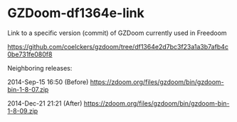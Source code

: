 # GZDoom-df1364e-link
Link to a specific version (commit) of GZDoom currently used in Freedoom

https://github.com/coelckers/gzdoom/tree/df1364e2d7bc3f23a1a3b7afb4c0be731fe080f8

Neighboring releases:


2014-Sep-15 16:50 (Before)
https://zdoom.org/files/gzdoom/bin/gzdoom-bin-1-8-07.zip


2014-Dec-21 21:21 (After)
https://zdoom.org/files/gzdoom/bin/gzdoom-bin-1-8-09.zip
